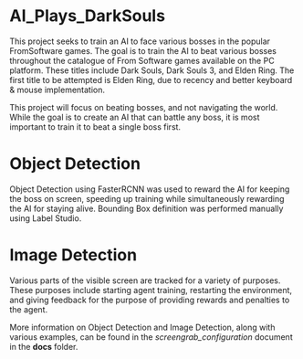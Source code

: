 # AI_Plays_DarkSouls

This project seeks to train an AI to face various bosses in the popular FromSoftware games. The goal is to train the AI to beat various bosses throughout the catalogue of From Software games available on the PC platform. These titles include Dark Souls, Dark Souls 3, and Elden Ring. The first title to be attempted is Elden Ring, due to recency and better keyboard & mouse implementation.

This project will focus on beating bosses, and not navigating the world. While the goal is to create an AI that can battle any boss, it is most important to train it to beat a single boss first.

# Object Detection

Object Detection using FasterRCNN was used to reward the AI for keeping the boss on screen, speeding up training while simultaneously rewarding the AI for staying alive. Bounding Box definition was performed manually using Label Studio.

# Image Detection

Various parts of the visible screen are tracked for a variety of purposes. These purposes include starting agent training, restarting the environment, and giving feedback for the purpose of providing rewards and penalties to the agent.

More information on Object Detection and Image Detection, along with various examples, can be found in the *screengrab_configuration* document in the **docs** folder.